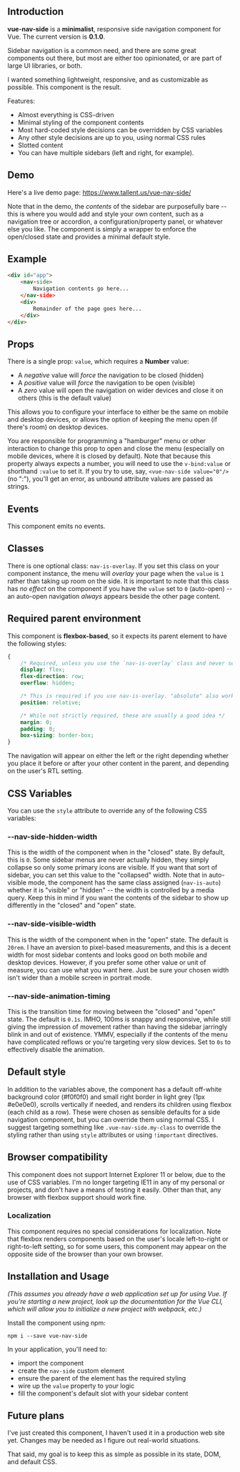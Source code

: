 ## Introduction

**vue-nav-side** is a **minimalist**, responsive side navigation component for Vue. The current version is **0.1.0**.

Sidebar navigation is a common need, and there are some great components out there, but most are either too opinionated, or are part of large UI libraries, or both.

I wanted something lightweight, responsive, and as customizable as possible. This component is the result.

Features:

* Almost everything is CSS-driven
* Minimal styling of the component contents
* Most hard-coded style decisions can be overridden by CSS variables
* Any other style decisions are up to you, using normal CSS rules
* Slotted content
* You can have multiple sidebars (left and right, for example).

## Demo
Here's a live demo page:
https://www.tallent.us/vue-nav-side/

Note that in the demo, the *contents* of the sidebar are purposefully bare -- this is where you would add and style your own content, such as a navigation tree or accordion, a configuration/property panel, or whatever else you like. The component is simply a wrapper to enforce the open/closed state and provides a minimal default style.

## Example

```HTML
<div id="app">
	<nav-side>
		Navigation contents go here...
	</nav-side>
	<div>
		Remainder of the page goes here...
	</div>
</div>
```

## Props
There is a single prop: `value`, which requires a **Number** value:
* A *negative* value will *force* the navigation to be closed (hidden)
* A *positive* value will *force* the navigation to be open (visible)
* A *zero* value will open the navigation on wider devices and close it on others (this is the default value)

This allows you to configure your interface to either be the same on mobile and desktop devices, or allows the option of keeping the menu open (if there's room) on desktop devices.

You are responsible for programming a "hamburger" menu or other interaction to change this prop to open and close the menu (especially on mobile devices, where it is closed by default). Note that because this property always expects a number, you will need to use the `v-bind:value` or shorthand `:value` to set it. If you try to use, say, `<vue-nav-side value="0"/>` (no ":"), you'll get an error, as unbound attribute values are passed as strings.

## Events
This component emits no events.

## Classes
There is one optional class: `nav-is-overlay`. If you set this class on your component instance, the menu will *overlay* your page when the `value` is `1` rather than taking up room on the side. It is important to note that this class has *no effect* on the component if you have the `value` set to `0` (auto-open) -- an auto-open navigation *always* appears beside the other page content.

## Required parent environment
This component is **flexbox-based**, so it expects its parent element to have the following styles:

```CSS
{
	/* Required, unless you use the `nav-is-overlay` class and never set `value` to "0". "row-reverse" also works. You may also need to set the grow, shrink, basis, height, and width. */
	display: flex;
	flex-direction: row;
	overflow: hidden;

	/* This is required if you use nav-is-overlay. "absolute" also works. */
	position: relative;

	/* While not strictly required, these are usually a good idea */
	margin: 0;
	padding: 0;
	box-sizing: border-box;
}
```

The navigation will appear on either the left or the right depending whether you place it before or after your other content in the parent, and depending on the user's RTL setting.

## CSS Variables
You can use the `style` attribute to override any of the following CSS variables:

### --nav-side-hidden-width
This is the width of the component when in the "closed" state. By default, this is `0`. Some sidebar menus are never actually hidden, they simply collapse so only some primary icons are visible. If you want that sort of sidebar, you can set this value to the "collapsed" width. Note that in auto-visible mode, the component has the same class assigned (`nav-is-auto`) whether it is "visible" or "hidden" -- the width is controlled by a media query. Keep this in mind if you want the contents of the sidebar to show up differently in the "closed" and "open" state.

### --nav-side-visible-width
This is the width of the component when in the "open" state. The default is `20rem`. I have an aversion to pixel-based measurements, and this is a decent width for most sidebar contents and looks good on both mobile and desktop devices. However, if you prefer some other value or unit of measure, you can use what you want here. Just be sure your chosen width isn't wider than a mobile screen in portrait mode.

### --nav-side-animation-timing
This is the transition time for moving between the "closed" and "open" state. The default is `0.1s`. IMHO, 100ms is snappy and responsive, while still giving the impression of movement rather than having the sidebar jarringly blink in and out of existence. YMMV, especially if the contents of the menu have complicated reflows or you're targeting very slow devices. Set to `0s` to effectively disable the animation.

## Default style
In addition to the variables above, the component has a default off-white background color (#f0f0f0) and small right border in light grey (1px #e0e0e0), scrolls vertically if needed, and renders its children using flexbox (each child as a row). These were chosen as sensible defaults for a side navigation component, but you can override them using normal CSS. I suggest targeting something like `.vue-nav-side.my-class` to override the styling rather than using `style` attributes or using `!important` directives.

## Browser compatibility
This component does not support Internet Explorer 11 or below, due to the use of CSS variables. I'm no longer targeting IE11 in any of my personal or projects, and don't have a means of testing it easily. Other than that, any browser with flexbox support should work fine.

### Localization
This component requires no special considerations for localization. Note that flexbox renders components based on the user's locale left-to-right or right-to-left setting, so for some users, this component may appear on the opposite side of the browser than your own browser.

## Installation and Usage
_(This assumes you already have a web application set up for using Vue. If you're starting a new project, look up the documentation for the Vue CLI, which will allow you to initialize a new project with webpack, etc.)_

Install the component using npm:

```
npm i --save vue-nav-side
```

In your application, you'll need to:
* import the component
* create the `nav-side` custom element
* ensure the parent of the element has the required styling
* wire up the `value` property to your logic
* fill the component's default slot with your sidebar content

## Future plans

I've just created this component, I haven't used it in a production web site yet. Changes may be needed as I figure out real-world situations.

That said, my goal is to keep this as simple as possible in its state, DOM, and default CSS.
